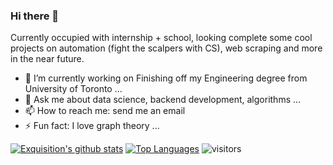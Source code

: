 ### Hi there 👋

<!--
**Exquisition/Exquisition** is a ✨ _special_ ✨ repository because its `README.md` (this file) appears on your GitHub profile.

Here are some ideas to get you started:


-->

Currently occupied with internship + school, looking complete some cool projects on automation (fight the scalpers with CS), web scraping and more in the near future.

- 🔭 I’m currently working on Finishing off my Engineering degree from University of Toronto ...
- 💬 Ask me about data science, backend development, algorithms ...
- 📫 How to reach me: send me an email
- ⚡ Fun fact: I love graph theory ...


[![Exquisition's github stats](https://github-readme-stats.vercel.app/api?username=Exquisition)](https://github.com/Exquisition/github-readme-stats)
[![Top Languages](https://github-readme-stats.vercel.app/api/top-langs/?username=Exquisition)](https://github.com/Exquisition/github-readme-stats)
![visitors](https://visitor-badge.glitch.me/badge?page_id=Exquisition.visitor-badge)
